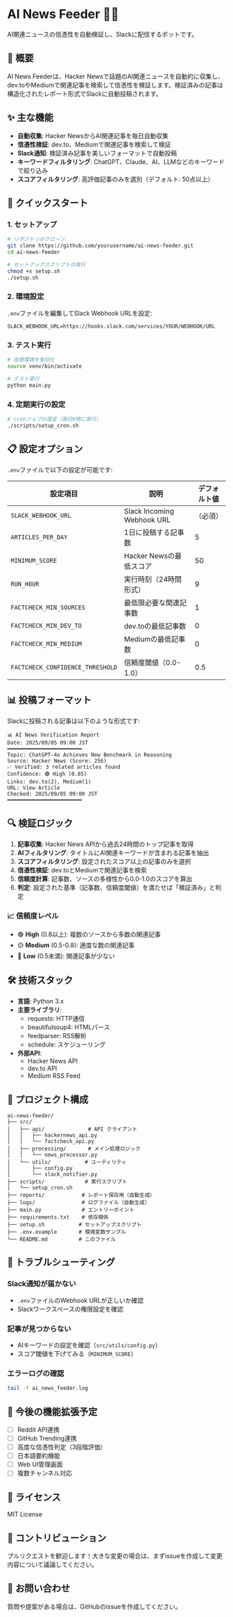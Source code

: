 # AI News Feeder 🤖📰

AI関連ニュースの信憑性を自動検証し、Slackに配信するボットです。

## 🎯 概要

AI News Feederは、Hacker Newsで話題のAI関連ニュースを自動的に収集し、dev.toやMediumで関連記事を検索して信憑性を検証します。検証済みの記事は構造化されたレポート形式でSlackに自動投稿されます。

## ✨ 主な機能

- **自動収集**: Hacker NewsからAI関連記事を毎日自動収集
- **信憑性検証**: dev.to、Mediumで関連記事を検索して検証
- **Slack通知**: 検証済み記事を美しいフォーマットで自動投稿
- **キーワードフィルタリング**: ChatGPT、Claude、AI、LLMなどのキーワードで絞り込み
- **スコアフィルタリング**: 高評価記事のみを選別（デフォルト: 50点以上）

## 🚀 クイックスタート

### 1. セットアップ

```bash
# リポジトリのクローン
git clone https://github.com/yourusername/ai-news-feeder.git
cd ai-news-feeder

# セットアップスクリプトの実行
chmod +x setup.sh
./setup.sh
```

### 2. 環境設定

`.env`ファイルを編集してSlack Webhook URLを設定:

```env
SLACK_WEBHOOK_URL=https://hooks.slack.com/services/YOUR/WEBHOOK/URL
```

### 3. テスト実行

```bash
# 仮想環境を有効化
source venv/bin/activate

# テスト実行
python main.py
```

### 4. 定期実行の設定

```bash
# cronジョブの設定（毎日9時に実行）
./scripts/setup_cron.sh
```

## 📋 設定オプション

`.env`ファイルで以下の設定が可能です:

| 設定項目 | 説明 | デフォルト値 |
|---------|------|------------|
| `SLACK_WEBHOOK_URL` | Slack Incoming Webhook URL | （必須） |
| `ARTICLES_PER_DAY` | 1日に投稿する記事数 | 5 |
| `MINIMUM_SCORE` | Hacker Newsの最低スコア | 50 |
| `RUN_HOUR` | 実行時刻（24時間形式） | 9 |
| `FACTCHECK_MIN_SOURCES` | 最低限必要な関連記事数 | 1 |
| `FACTCHECK_MIN_DEV_TO` | dev.toの最低記事数 | 0 |
| `FACTCHECK_MIN_MEDIUM` | Mediumの最低記事数 | 0 |
| `FACTCHECK_CONFIDENCE_THRESHOLD` | 信頼度閾値（0.0-1.0） | 0.5 |

## 📊 投稿フォーマット

Slackに投稿される記事は以下のような形式です:

```
📊 AI News Verification Report
Date: 2025/09/05 09:00 JST
━━━━━━━━━━━━━━━━━━━━━━━━
Topic: ChatGPT-4o Achieves New Benchmark in Reasoning
Source: Hacker News (Score: 256)
✅ Verified: 3 related articles found
Confidence: 🟢 High (0.85)
Links: dev.to(2), Medium(1)
URL: View Article
Checked: 2025/09/05 09:00 JST
━━━━━━━━━━━━━━━━━━━━━━━━
```

## 🔍 検証ロジック

1. **記事収集**: Hacker News APIから過去24時間のトップ記事を取得
2. **AIフィルタリング**: タイトルにAI関連キーワードが含まれる記事を抽出
3. **スコアフィルタリング**: 設定されたスコア以上の記事のみを選択
4. **信憑性検証**: dev.toとMediumで関連記事を検索
5. **信頼度計算**: 記事数、ソースの多様性から0.0-1.0のスコアを算出
6. **判定**: 設定された基準（記事数、信頼度閾値）を満たせば「検証済み」と判定

### 📈 信頼度レベル
- 🟢 **High** (0.8以上): 複数のソースから多数の関連記事
- 🟡 **Medium** (0.5-0.8): 適度な数の関連記事
- 🔴 **Low** (0.5未満): 関連記事が少ない

## 🛠️ 技術スタック

- **言語**: Python 3.x
- **主要ライブラリ**: 
  - requests: HTTP通信
  - beautifulsoup4: HTMLパース
  - feedparser: RSS解析
  - schedule: スケジューリング
- **外部API**:
  - Hacker News API
  - dev.to API
  - Medium RSS Feed

## 📁 プロジェクト構成

```
ai-news-feeder/
├── src/
│   ├── api/              # API クライアント
│   │   ├── hackernews_api.py
│   │   └── factcheck_api.py
│   ├── processing/       # メイン処理ロジック
│   │   └── news_processor.py
│   └── utils/           # ユーティリティ
│       ├── config.py
│       └── slack_notifier.py
├── scripts/             # 実行スクリプト
│   └── setup_cron.sh
├── reports/            # レポート保存用（自動生成）
├── logs/               # ログファイル（自動生成）
├── main.py             # エントリーポイント
├── requirements.txt    # 依存関係
├── setup.sh           # セットアップスクリプト
├── .env.example       # 環境変数サンプル
└── README.md          # このファイル
```

## 🔧 トラブルシューティング

### Slack通知が届かない
- `.env`ファイルのWebhook URLが正しいか確認
- Slackワークスペースの権限設定を確認

### 記事が見つからない
- AIキーワードの設定を確認（`src/utils/config.py`）
- スコア閾値を下げてみる（`MINIMUM_SCORE`）

### エラーログの確認
```bash
tail -f ai_news_feeder.log
```

## 🚧 今後の機能拡張予定

- [ ] Reddit API連携
- [ ] GitHub Trending連携
- [ ] 高度な信憑性判定（3段階評価）
- [ ] 日本語要約機能
- [ ] Web UI管理画面
- [ ] 複数チャンネル対応

## 📝 ライセンス

MIT License

## 🤝 コントリビューション

プルリクエストを歓迎します！大きな変更の場合は、まずissueを作成して変更内容について議論してください。

## 📧 お問い合わせ

質問や提案がある場合は、GitHubのissueを作成してください。